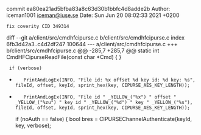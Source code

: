 commit ea80ea21ad5bfba83a8c63d30b1bbfc4d8adde2b
Author: iceman1001 <iceman@iuse.se>
Date:   Sun Jun 20 08:02:33 2021 +0200

    fix coverity CID 349314

diff --git a/client/src/cmdhfcipurse.c b/client/src/cmdhfcipurse.c
index 6fb3d42a3..c4d2df247 100644
--- a/client/src/cmdhfcipurse.c
+++ b/client/src/cmdhfcipurse.c
@@ -285,7 +285,7 @@ static int CmdHFCipurseReadFile(const char *Cmd) {
     }
 
     if (verbose)
-        PrintAndLogEx(INFO, "File id: %x offset %d key id: %d key: %s", fileId, offset, keyId, sprint_hex(key, CIPURSE_AES_KEY_LENGTH));
+        PrintAndLogEx(INFO, "File id " _YELLOW_("%x") " offset " _YELLOW_("%zu") " key id " _YELLOW_("%d") " key " _YELLOW_("%s"), fileId, offset, keyId, sprint_hex(key, CIPURSE_AES_KEY_LENGTH));
 
     if (noAuth == false) {
         bool bres = CIPURSEChannelAuthenticate(keyId, key, verbose);

